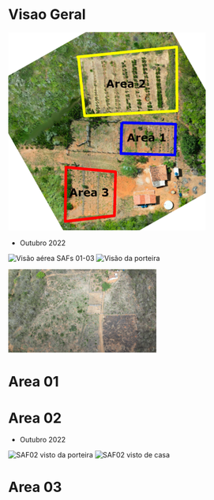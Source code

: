 # Visao Geral

<p float="center">
	<img src="figuras/geral/overview.png" width="400" alt="Os SAFs" />
</p>

- Outubro 2022

<p float="left">
	<img src="figuras/geral/outubro22_01.png" width="400" alt="Visão aérea SAFs 01-03" />
	<img src="figuras/geral/outubro22_02.png" width="400" alt="Visão da porteira" />
</p>

<a href="{{ site.baseurl }}figuras/geral/outubro22_01.png" target="_blank">
  <img src="figuras/geral/thumbnails/outubro22_01.png" alt="Thumbnail" />
</a>

# Area 01

# Area 02

- Outubro 2022

<p float="left">
	<img src="figuras/geral/outubro22_02.png" width="400" alt="SAF02 visto da porteira" />
	<img src="figuras/saf02/outubro22_03.png" width="400" alt="SAF02 visto de casa" />
</p>

# Area 03
